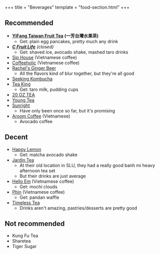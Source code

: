 +++
title = "Beverages"
template = "food-section.html"
+++

## Recommended
- **[YiFang Taiwan Fruit Tea](https://www.yifangteapnw.com/) (一芳台灣水果茶)**
    - Get: plain egg pancakes, pretty much any drink
- _**[C Fruit Life](https://www.yelp.com/biz/c-fruit-life-seattle)** (closed)_
    - Get: shaved ice, avocado shake, mashed taro drinks
- [Sip House](https://www.siphousewa.com/) (Vietnamese coffee)
- [Coffeeholic](https://coffeeholichouse.com/) (Vietnamese coffee)
- [Rachel's Ginger Beer](https://rachelsgingerbeer.com/)
    - All the flavors kind of blur together, but they're all good
- [Seeking Kombucha](https://seekingkombucha.com/)
- [Tea King](https://teaking.co/)
    - Get: taro milk, pudding cups
- [20 OZ TEA](https://www.20oztea.com/)
- [Young Tea](https://www.youngteaglobal.com/)
- [Sunright](https://www.snrtea.com/)
    - Have only been once so far, but it's promising
- [Aroom Coffee](https://www.aroomers.com/home) (Vietnamese)
    - Avocado coffee

## Decent
- [Happy Lemon](https://happylemonseattle.com/)
    - Get: matcha avocado shake
- [Jardin Tea](https://www.jardintea.com/)
    - At their old location in SLU, they had a really good banh mi heavy afternoon tea set
    - But their drinks are just average
- [Hello Em](https://www.instagram.com/hello.em_coffee/?hl=en) (Vietnamese coffee)
    - Get: mochi clouds
- [Phin](https://www.phinseattle.com/) (Vietnamese coffee)
    - Get: pandan waffle
- [Timeless Tea](https://www.yelp.com/biz/timeless-tea-seattle-5)
    - Drinks aren't amazing, pastries/desserts are pretty good

## Not recommended
- Kung Fu Tea
- Sharetea
- Tiger Sugar
